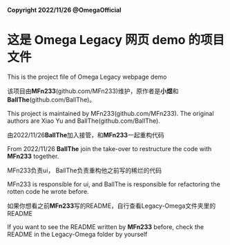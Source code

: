 **Copyright 2022/11/26 @OmegaOfficial**

# 这是 Omega Legacy 网页 demo 的项目文件

This is the project file of Omega Legacy webpage demo

该项目由**MFn233**(github.com/MFn233)维护，原作者是**小煜**和**BallThe**(github.com/BallThe)。

This project is maintained by MFn233(github.com/MFn233). The original authors are Xiao Yu and BallThe(github.com/BallThe).

由2022/11/26**BallThe**加入接管，和**MFn233**一起重构代码

From 2022/11/26 **BallThe** join the take-over to restructure the code with **MFn233** together.

MFn233负责ui， BallThe负责重构他之前写的稀烂的代码

MFn233 is responsible for ui, and BallThe is responsible for refactoring the rotten code he wrote before.

如果你想看之前**MFn233**写的README，自行查看Legacy-Omega文件夹里的README

If you want to see the README written by **MFn233** before, check the README in the Legacy-Omega folder by yourself